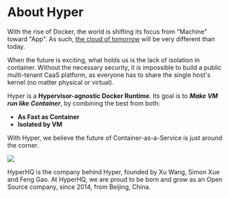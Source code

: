 # About Hyper

With the rise of Docker, the world is shifting its focus from "Machine" toward "App". As such, [the cloud of tomorrow](http://www.ibuildthecloud.com/blog/2014/08/19/containers-as-a-service-caas-is-the-cloud-operating-system/) will be very different than today.

When the future is exciting, what holds us is the lack of isolation in container. Without the necessary security, it is impossible to build a public multi-tenant CaaS platform, as everyone has to share the single host's kernel (no matter physical or virtual).

Hyper is a **Hypervisor-agnostic Docker Runtime**. Its goal is to ***Make VM run like Container***, by combining the best from both:

- **As Fast as Container**
- **Isolated by VM**

With Hyper, we believe the future of Container-as-a-Service is just around the corner.

![](https://trello-attachments.s3.amazonaws.com/552ba9ad83b51945d06ef23b/940x238/9e7346bfd21bc756361c70d8397e76f2/upload_2015-04-13_at_7.58.15_pm.png)

HyperHQ is the company behind Hyper, founded by Xu Wang, Simon Xue and Feng Gao. At HyperHQ, we are proud to be born and grow as an Open Source company, since 2014, from Beijing, China.
